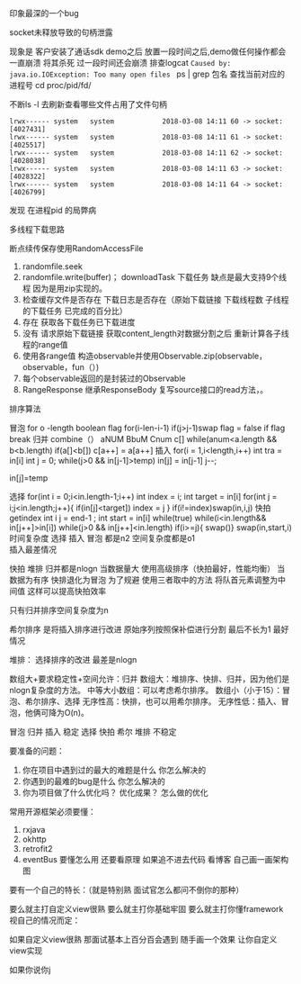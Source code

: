 印象最深的一个bug

socket未释放导致的句柄泄露

现象是  客户安装了通话sdk demo之后 放置一段时间之后,demo做任何操作都会一直崩溃
将其杀死 过一段时间还会崩溃
排查logcat
`Caused by: java.io.IOException: Too many open files
` 
ps | grep 包名  查找当前对应的进程号
cd proc/pid/fd/

不断ls -l 去刷新查看哪些文件占用了文件句柄 


```
lrwx------ system   system            2018-03-08 14:11 60 -> socket:[4027431]
lrwx------ system   system            2018-03-08 14:11 61 -> socket:[4025517]
lrwx------ system   system            2018-03-08 14:11 62 -> socket:[4028038]
lrwx------ system   system            2018-03-08 14:11 63 -> socket:[4028322]
lrwx------ system   system            2018-03-08 14:11 64 -> socket:[4026799]

```

发现 在进程pid 的局弊病


多线程下载思路

断点续传保存使用RandomAccessFile 
1. randomfile.seek 
2. randomfile.write(buffer)；
 downloadTask 下载任务
 缺点是最大支持9个线程 因为是用zip实现的。
 1. 检查缓存文件是否存在 下载日志是否存在（原始下载链接 下载线程数 子线程的下载任务 已完成的百分比）
 2. 存在 获取各下载任务已下载进度
 3. 没有 请求原始下载链接 获取content_length对数据分割之后 重新计算各子线程的range值
 4. 使用各range值 构造observable并使用Observable.zip(observable，observable，fun（）)
 5. 每个observable返回的是封装过的Observable<RangeResponse>
 6. RangeResponse 继承ResponseBody 复写source接口的read方法，。

排序算法

冒泡
for o -length
    boolean flag
    for(i-len-i-1)
     if(j>j-1)swap
     flag = false
if flag break
归并
combine（）
aNUM BbuM Cnum 
c[]
while(anum<a.length && b<b.length)
if(a[]<b[])
c[a++] = a[a++]
插入
for(i = 1,i<length,i++)
int tra = in[i]
int j = 0;
while(j>0 && in[j-1]>temp)
in[j] = in[j-1]
j--;

in[j]=temp

选择
for(int i = 0;i<in.length-1;i++)
    int index = i;
    int target = in[i]
    for(int j = i;j<in.length;j++){
        if(in[j]<target])
        index = j
    }
    if(i!=index)swap(in,i,j)
快拍
getindex
int i j = end-1 ;
int start = in[i]
while(true)
while(i<in.length&& in[j++]>in[i])
while(j>0 && in[j++]<in.length)
if(i>=j){
swap()}
swap(in,start,i)
时间复杂度
选择 插入 冒泡 都是n2
空间复杂度都是o1  
插入最差情况 


快拍 堆排  归并都是nlogn 当数据量大 使用高级排序（快拍最好，性能均衡）
当数据为有序 快排退化为冒泡  为了规避 使用三者取中的方法 将队首元素调整为中间值
这样可以提高快拍效率

只有归并排序空间复杂度为n


希尔排序 是将插入排序进行改进 原始序列按照保补偿进行分割 最后不长为1
最好情况

堆排： 选择排序的改进 最差是nlogn


数组大+要求稳定性+空间允许：归并
数组大：堆排序、快排、归并，因为他们是nlogn复杂度的方法。
中等大小数组：可以考虑希尔排序。
数组小（小于15）：冒泡、希尔排序、选择
无序性高：快排，也可以用希尔排序。
无序性低：插入、冒泡，他俩可降为O(n)。

冒泡 归并 插入 稳定
选择 快拍 希尔 堆排 不稳定




要准备的问题：

1. 你在项目中遇到过的最大的难题是什么 你怎么解决的
2. 你遇到的最难的bug是什么 你怎么解决的
3. 你为项目做了什么优化吗？ 优化成果？ 怎么做的优化

常用开源框架必须要懂：

1. rxjava
2. okhttp
3. retrofit2
4. eventBus
要懂怎么用 还要看原理 如果追不进去代码 看博客 自己画一画架构图

要有一个自己的特长：（就是特别熟 面试官怎么都问不倒你的那种）

要么就主打自定义view很熟 要么就主打你基础牢固 要么就主打你懂framework
视自己的情况而定：

如果自定义view很熟 那面试基本上百分百会遇到 随手画一个效果 让你自定义view实现

如果你说你j


